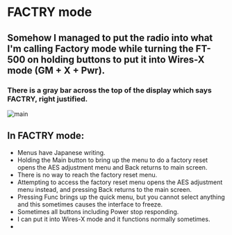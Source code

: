 # FACTRY mode

## Somehow I managed to put the radio into what I'm calling Factory mode while turning the FT-500 on holding buttons to put it into Wires-X mode (GM + X + Pwr).
### There is a gray bar across the top of the display which says FACTRY, right justified.

![main](https://github.com/CodeAKrome/PigKnuckles/assets/44734955/19cb6e85-4784-4bfc-99de-bdb8528502b6)

## In FACTRY mode:
- Menus have Japanese writing.
- Holding the Main button to bring up the menu to do a factory reset opens the AES adjustment menu and Back returns to main screen.
- There is no way to reach the factory reset menu.
- Attempting to access the factory reset menu opens the AES adjustment menu instead, and pressing Back returns to the main screen.
- Pressing Func brings up the quick menu, but you cannot select anything and this sometimes causes the interface to freeze.
- Sometimes all buttons including Power stop responding.
- I can put it into Wires-X mode and it functions normally sometimes.
- 